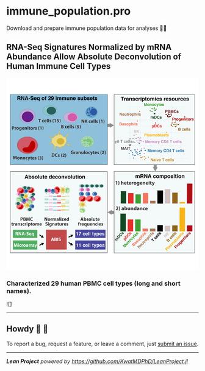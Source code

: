 # immune_population.pro

Download and prepare immune population data for analyses :policeman:

## RNA-Seq Signatures Normalized by mRNA Abundance Allow Absolute Deconvolution of Human Immune Cell Types

![1-s2.0-S2211124719300592-fx1_lrg.jpg](input/rna_seq_signatures_normalized_by_mrna_abundance_allow_absolute_deconvolution_of_human_immune_cell_types/1-s2.0-S2211124719300592-fx1_lrg.jpg)

### Characterized 29 human PBMC cell types (long and short names).

![]

---

## Howdy :wave: :cowboy_hat_face:

To report a bug, request a feature, or leave a comment, just [submit an issue](https://github.com/KwatMDPhD/immune_population.pro/issues/new/choose).

---

_**Lean Project** powered by https://github.com/KwatMDPhD/LeanProject.jl_
